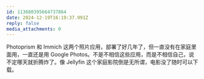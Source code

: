 ```yaml
---
id: 113680395664737864
date: 2024-12-19T16:19:37.991Z
reply: false
media_attachments: 0
---
```


Photoprism 和 Immich 这两个照片应用，部署了好几年了，但一直没有在家庭里面用，一直还是用 Google Photos。不是不相信这些应用，而是不相信自己，说不定哪天就折腾炸了。像 Jellyfin 这个家庭影院倒是无所谓，电影没了随时可以下载。

